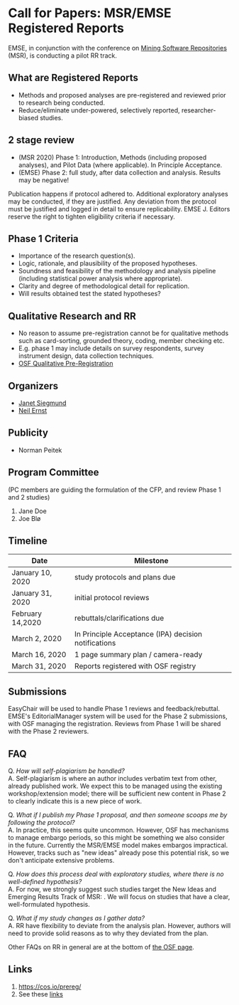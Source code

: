 # Call for Papers: MSR/EMSE Registered Reports 
EMSE, in conjunction with the conference on [Mining Software Repositories](https://www.msrconf.org) (MSR), is conducting a pilot RR track. 

## What are Registered Reports
* Methods and proposed analyses are pre-registered and reviewed prior to research being conducted.
* Reduce/eliminate under-powered, selectively reported, researcher-biased studies.

## 2 stage review
* (MSR 2020) Phase 1: Introduction, Methods (including proposed analyses), and Pilot Data (where applicable). In Principle Acceptance.
* (EMSE) Phase 2: full study, after data collection and analysis. Results may be negative! 

Publication happens if protocol adhered to. Additional exploratory analyses may be conducted, if they are justified. Any deviation from the protocol must be justified and logged in detail to ensure replicability. EMSE J. Editors reserve the right to tighten eligibility criteria if necessary.

## Phase 1 Criteria
* Importance of the research question(s).
* Logic, rationale, and plausibility of the proposed hypotheses.
* Soundness and feasibility of the methodology and analysis pipeline (including statistical power analysis where appropriate).
* Clarity and degree of methodological detail for replication.
* Will results obtained test the stated hypotheses?

## Qualitative Research and RR
* No reason to assume pre-registration cannot be for qualitative methods such as card-sorting, grounded theory, coding, member checking etc.
* E.g. phase 1 may include details on survey respondents, survey instrument design, data collection techniques.
* [OSF Qualitative Pre-Registration](https://osf.io/j7ghv/)

## Organizers
* [Janet Siegmund](https://www.infosun.fim.uni-passau.de/se/people-jsiegmund.php)
* [Neil Ernst](https://www.neilernst.net)

## Publicity
* Norman Peitek

## Program Committee
(PC members are guiding the formulation of the CFP, and review Phase 1 and 2 studies)

1. Jane Doe
2. Joe Blø

## Timeline
|Date|Milestone|
|----|----|
|January 10, 2020 | study protocols and plans due|
|January 31, 2020 |initial protocol reviews|
|February 14,2020| rebuttals/clarifications due|
|March 2, 2020 | In Principle Acceptance (IPA) decision notifications|
|March 16, 2020 | 1 page summary plan / camera-ready| 
|March 31, 2020|Reports registered with OSF registry| 

## Submissions
EasyChair will be used to handle Phase 1 reviews and feedback/rebuttal. EMSE's EditorialManager system will be used for the Phase 2 submissions, with OSF managing the registration. Reviews from Phase 1 will be shared with the Phase 2 reviewers.

## FAQ
Q. *How will self-plagiarism be handled?* <br/>
A. Self-plagiarism is where an author includes verbatim text from other, already published work. We expect this to be managed using the existing workshop/extension model; there will be sufficient new content in Phase 2 to clearly indicate this is a new piece of work.

Q. *What if I publish my Phase 1 proposal, and then someone scoops me by following the protocol?* <br/>
A. In practice, this seems quite uncommon. However, OSF has mechanisms to manage embargo periods, so this might be something we also consider in the future. Currently the MSR/EMSE model makes embargos impractical. However, tracks such as "new ideas" already pose this potential risk, so we don't anticipate extensive problems.

Q. *How does this process deal with exploratory studies, where there is no well-defined hypothesis?*<br/>
A. For now, we strongly suggest such studies target the New Ideas and Emerging Results Track of MSR: . We will focus on studies that have a clear, well-formulated hypothesis. 

Q. *What if my study changes as I gather data?* <br/>
A. RR have flexibility to deviate from the analysis plan. However, authors will need to provide solid reasons as to why they deviated from the plan.

Other FAQs on RR in general are at the bottom of [the OSF page](https://cos.io/prereg/).

## Links
1. https://cos.io/prereg/
2. See these [links](https://github.com/emsejournal/openscience/blob/master/links.md#registeredpre-registered-reports)
